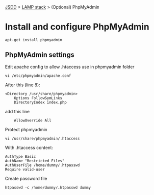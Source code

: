 [JSDD](../README.md) &gt; [LAMP stack](lamp-stack.md) &gt; (Optional) PhpMyAdmin

# Install and configure PhpMyAdmin

```
apt-get install phpmyadmin
```

## PhpMyAdmin settings

Edit apache config to allow .htaccess use in phpmyadmin folder

```
vi /etc/phpmyadmin/apache.conf
```

After this (line 8):

```content
<Directory /usr/share/phpmyadmin>
    Options FollowSymLinks
    DirectoryIndex index.php
```

add this line

```content
    AllowOverride All
```

Protect phpmyadmin

```
vi /usr/share/phpmyadmin/.htaccess
```

With .htaccess content:

```content
AuthType Basic
AuthName "Restricted Files"
AuthUserFile /home/dummy/.htpasswd
Require valid-user
```

Create password file

```
htpasswd -c /home/dummy/.htpasswd dummy
```
